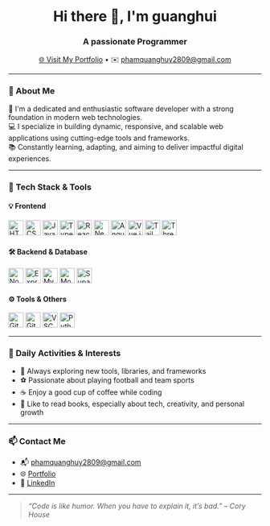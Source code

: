 <h1 align="center">Hi there 👋, I'm guanghui</h1>
<h3 align="center">A passionate Programmer</h3>
<p align="center">
  <a href="https://guanghui.vercel.app" target="_blank">🌐 Visit My Portfolio</a>
  • ✉️ 
  <a href="mailto:phamquanghuy2809@gmail.com">phamquanghuy2809@gmail.com</a>
</p>

---

### 🚀 About Me

🎯 I'm a dedicated and enthusiastic software developer with a strong foundation in modern web technologies.  
💻 I specialize in building dynamic, responsive, and scalable web applications using cutting-edge tools and frameworks.  
📚 Constantly learning, adapting, and aiming to deliver impactful digital experiences.

---

### 🧰 Tech Stack & Tools

#### 💡 Frontend
<p>
  <img alt="HTML5" width="30px" src="https://cdn.jsdelivr.net/gh/devicons/devicon/icons/html5/html5-plain.svg" />
  <img alt="CSS3" width="30px" src="https://cdn.jsdelivr.net/gh/devicons/devicon/icons/css3/css3-plain.svg" />
  <img alt="JavaScript" width="30px" src="https://cdn.jsdelivr.net/gh/devicons/devicon/icons/javascript/javascript-plain.svg" />
  <img alt="TypeScript" width="30px" src="https://cdn.jsdelivr.net/gh/devicons/devicon/icons/typescript/typescript-plain.svg" />
  <img alt="React" width="30px" src="https://cdn.jsdelivr.net/gh/devicons/devicon/icons/react/react-original.svg" />
  <img alt="Next.js" width="30px" src="https://cdn.jsdelivr.net/gh/devicons/devicon/icons/nextjs/nextjs-original.svg" />
  <img alt="AngularJS" width="30px" src="https://cdn.jsdelivr.net/gh/devicons/devicon/icons/angular/angular-original.svg" />
  <img alt="Vue.js" width="30px" src="https://cdn.jsdelivr.net/gh/devicons/devicon/icons/vuejs/vuejs-original.svg" />
  <img alt="TailwindCSS" width="30px" src="https://cdn.jsdelivr.net/gh/devicons/devicon/icons/tailwindcss/tailwindcss-original.svg" />
  <img alt="Three.js" width="30px" src="https://cdn.jsdelivr.net/gh/devicons/devicon/icons/threejs/threejs-original.svg" />
</p>

#### 🛠 Backend & Database
<p>
  <img alt="Node.js" width="30px" src="https://cdn.jsdelivr.net/gh/devicons/devicon/icons/nodejs/nodejs-original.svg" />
  <img alt="Express" width="30px" src="https://cdn.jsdelivr.net/gh/devicons/devicon/icons/express/express-original.svg" />
  <img alt="MySQL" width="30px" src="https://cdn.jsdelivr.net/gh/devicons/devicon/icons/mysql/mysql-original-wordmark.svg" />
  <img alt="MongoDB" width="30px" src="https://cdn.jsdelivr.net/gh/devicons/devicon/icons/mongodb/mongodb-original-wordmark.svg" />
  <img alt="Supabase" width="30px" src="https://cdn.jsdelivr.net/gh/devicons/devicon/icons/supabase/supabase-original.svg" />
</p>

#### ⚙️ Tools & Others
<p>
  <img alt="Git" width="30px" src="https://cdn.jsdelivr.net/gh/devicons/devicon/icons/git/git-original.svg" />
  <img alt="GitHub" width="30px" src="https://cdn.jsdelivr.net/gh/devicons/devicon/icons/github/github-original.svg" />
  <img alt="VSCode" width="30px" src="https://cdn.jsdelivr.net/gh/devicons/devicon/icons/vscode/vscode-original.svg" />
  <img alt="Python" width="30px" src="https://cdn.jsdelivr.net/gh/devicons/devicon/icons/python/python-plain.svg" />
</p>

---

### 📌 Daily Activities & Interests

- 🧠 Always exploring new tools, libraries, and frameworks  
- ⚽ Passionate about playing football and team sports  
- ☕ Enjoy a good cup of coffee while coding  
- 📖 Like to read books, especially about tech, creativity, and personal growth  

---

### 📫 Contact Me

- 📬 [phamquanghuy2809@gmail.com](mailto:phamquanghuy2809@gmail.com)  
- 🌐 [Portfolio](https://guanghui.vercel.app)
- 💼 [LinkedIn](https://www.linkedin.com/in/quang-huy-pham-78803330b/)

---

> *“Code is like humor. When you have to explain it, it’s bad.” – Cory House*
